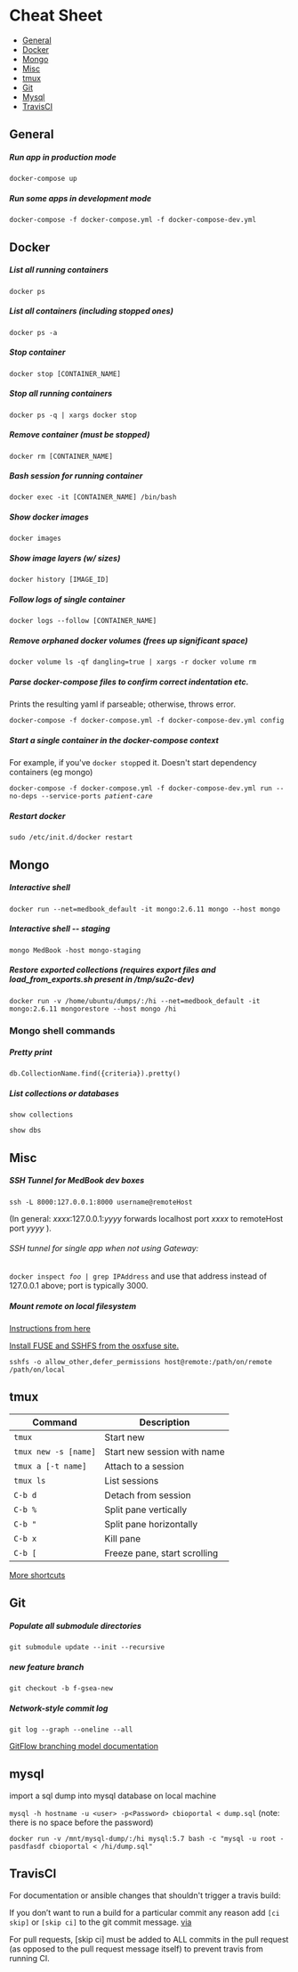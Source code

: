 # Cheat Sheet
  - [General](#general)
  - [Docker](#docker)
  - [Mongo](#mongo)
  - [Misc](#misc)
  - [tmux](#tmux)
  - [Git](#git)
  - [Mysql](#mysql)
  - [TravisCI](#travisci)

## General

##### Run app in production mode
`docker-compose up`

##### Run some apps in development mode

`docker-compose -f docker-compose.yml -f docker-compose-dev.yml`

## Docker

##### List all running containers
`docker ps`

##### List all containers (including stopped ones)
`docker ps -a`

##### Stop container
`docker stop [CONTAINER_NAME]`

##### Stop all running containers
`docker ps -q | xargs docker stop`

##### Remove container (must be stopped)
`docker rm [CONTAINER_NAME]`

##### Bash session for running container
`docker exec -it [CONTAINER_NAME] /bin/bash`

##### Show docker images
`docker images`

##### Show image layers (w/ sizes)
`docker history [IMAGE_ID]`

##### Follow logs of single container
`docker logs --follow [CONTAINER_NAME]`

##### Remove orphaned docker volumes (frees up significant space)
`docker volume ls -qf dangling=true | xargs -r docker volume rm`

##### Parse docker-compose files to confirm correct indentation etc.
Prints the resulting yaml if parseable; otherwise, throws error.

`docker-compose -f docker-compose.yml -f docker-compose-dev.yml config`

##### Start a single container in the docker-compose context
For example, if you've `docker stop`ped it. Doesn't start dependency containers (eg mongo)

`docker-compose -f docker-compose.yml -f docker-compose-dev.yml run --no-deps --service-ports `*`patient-care`*

##### Restart docker

`sudo /etc/init.d/docker restart`

## Mongo

##### Interactive shell
`docker run --net=medbook_default -it mongo:2.6.11 mongo --host mongo`

##### Interactive shell -- staging
`mongo MedBook -host mongo-staging`

##### Restore exported collections (requires export files and load_from_exports.sh present in /tmp/su2c-dev)
`docker run -v /home/ubuntu/dumps/:/hi --net=medbook_default -it mongo:2.6.11 mongorestore --host mongo /hi`

### Mongo shell commands
##### Pretty print
`db.CollectionName.find({criteria}).pretty()`
##### List collections or databases
`show collections`

`show dbs`

## Misc

##### SSH Tunnel for MedBook dev boxes

`ssh -L 8000:127.0.0.1:8000 username@remoteHost`

(In general: *xxxx*:127.0.0.1:*yyyy* forwards localhost port *xxxx* to remoteHost port *yyyy* ).
###### SSH tunnel for single app when not using Gateway:
`docker inspect `*`foo`*` | grep IPAddress` and use that address instead of 127.0.0.1 above; port is typically 3000.


##### Mount remote on local filesystem

[Instructions from here](https://www.digitalocean.com/community/tutorials/how-to-use-sshfs-to-mount-remote-file-systems-over-ssh)

[Install FUSE and SSHFS from the osxfuse site.](http://osxfuse.github.io/)

`sshfs -o allow_other,defer_permissions host@remote:/path/on/remote /path/on/local`

## tmux

| Command                      | Description |
| -----------------------------|-------------|
| `tmux`                       | Start new |
| `tmux new -s [name]`         | Start new session with name |
| `tmux a [-t name]`           | Attach to a session |
| `tmux ls`                    | List sessions |
| `C-b d`                      | Detach from session |
| `C-b %`                      | Split pane vertically |
| `C-b "`                      | Split pane horizontally |
| `C-b x`                      | Kill pane |
| `C-b [`                      | Freeze pane, start scrolling |

[More shortcuts](https://gist.github.com/MohamedAlaa/2961058)

## Git
##### Populate all submodule directories
`git submodule update --init --recursive`
##### new feature branch
`git checkout -b f-gsea-new`
##### Network-style commit log
`git log --graph --oneline --all`

[GitFlow branching model documentation](https://datasift.github.io/gitflow/GitFlowForGitHub.html)

## mysql
import a sql dump into mysql database on local machine

`mysql -h hostname -u <user> -p<Password> cbioportal < dump.sql`  (note: there is no space before the password)

`docker run -v /mnt/mysql-dump/:/hi mysql:5.7 bash -c "mysql -u root -pasdfasdf cbioportal < /hi/dump.sql"`

## TravisCI
For documentation or ansible changes that shouldn't trigger a travis build:

If you don’t want to run a build for a particular commit any reason add `[ci skip]` or `[skip ci]` to the git commit message. [via](https://docs.travis-ci.com/user/customizing-the-build/#Skipping-a-build)

For pull requests, [skip ci] must be added to ALL commits in the pull request (as opposed to the pull request message itself) to prevent travis from running CI.
